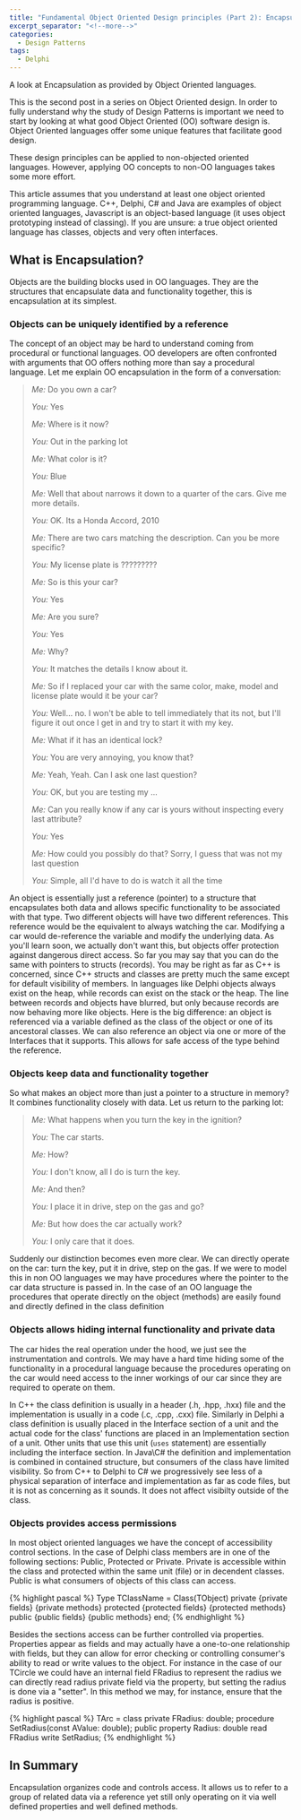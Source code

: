 ```yaml
---
title: "Fundamental Object Oriented Design principles (Part 2): Encapsulation"
excerpt_separator: "<!--more-->"
categories:
  - Design Patterns
tags:
  - Delphi
---
```

A look at Encapsulation as provided by Object Oriented languages. 

This is the second post in a series on Object Oriented design. In order to fully understand why the study of Design Patterns is important we need to start by looking at what good Object Oriented (OO) software design is. Object Oriented languages offer some unique features that facilitate good design.

These design principles can be applied to non-objected oriented languages. However, applying OO concepts to non-OO languages takes some more effort.
<!--more-->

This article assumes that you understand at least one object oriented programming language. C++, Delphi, C# and Java are examples of object oriented languages, Javascript is an object-based language (it uses object prototyping instead of classing). If you are unsure: a true object oriented language has classes, objects and very often interfaces. 

## What is Encapsulation?
Objects are the building blocks used in OO languages. They are the structures that encapsulate data and functionality together, this is encapsulation at its simplest. 

### Objects can be uniquely identified by a reference
The concept of an object may be hard to understand coming from procedural or functional languages. OO developers are often confronted with arguments that OO offers nothing more than say a procedural language. Let me explain OO encapsulation in the form of a conversation:


>*Me:* Do you own a car?
>
>*You:* Yes
>
>*Me:* Where is it now?
>
>*You:* Out in the parking lot
>
>*Me:* What color is it?
>
>*You:* Blue
>
>*Me:* Well that about narrows it down to a quarter of the cars. Give me more details.
>
>*You:* OK. Its a Honda Accord, 2010
>
>*Me:* There are two cars matching the description. Can you be more specific?
>
>*You:* My license plate is ?????????
>
>*Me:* So is this your car?
>
>*You:* Yes
>
>*Me:* Are you sure?
>
>*You:* Yes
>
>*Me:* Why?
>
>*You:* It matches the details I know about it.
>
>*Me:* So if I replaced your car with the same color, make, model and license plate would it be your car?
>
>*You:* Well... no. I won't be able to tell immediately that its not, but I'll figure it out once I get in and try to start it with my key.
>
>*Me:* What if it has an identical lock?
>
>*You:* You are very annoying, you know that?
>
>*Me:* Yeah, Yeah. Can I ask one last question?
>
>*You:* OK, but you are testing my ... 
>
>*Me:* Can you really know if any car is yours without inspecting every last attribute?
>
>*You:* Yes
>
>*Me:* How could you possibly do that? Sorry, I guess that was not my last question
>
>*You:* Simple, all I'd have to do is watch it all the time

An object is essentially just a reference (pointer) to a structure that encapsulates both data and allows specific functionality to be associated with that type. Two different objects will have two different references. This reference would be the equivalent to always watching the car. Modifying a car would de-reference the variable and modify the underlying data. As you'll learn soon, we actually don't want this, but objects offer protection against dangerous  direct access. So far you may say that you can do the same with pointers to structs (records). You may be right as far as C++ is concerned, since C++ structs and classes are pretty much the same except for default visibility of members. In languages like Delphi objects always exist on the heap, while records can exist on the stack or the heap.  The line between records and objects have blurred, but only because records are now behaving more like objects. Here is the big difference: an object is referenced via a variable defined as the class of the object or one of its ancestoral classes. We can also reference an object via one or more of the Interfaces that it supports. This allows for safe access of the type behind the reference.

### Objects keep data and functionality together
So what makes an object more than just a pointer to a structure in memory? It combines functionality closely with data. Let us return to the parking lot:


>*Me:* What happens when you turn the key in the ignition?
>
>*You:* The car starts.
>
>*Me:* How?
>
>*You:* I don't know, all I do is turn the key.
>
>*Me:* And then?
>
>*You:* I place it in drive, step on the gas and go?
>
>*Me:* But how does the car actually work?
>
>*You:* I only care that it does.
 
Suddenly our distinction becomes even more clear. We can directly operate on the car: turn the key, put it in drive, step on the gas. If we were to model this in non OO languages we may have procedures where the pointer to the car data structure is passed in. In the case of an OO language the procedures that operate directly on the object (methods) are easily found and directly defined in the class definition

### Objects allows hiding internal functionality and private data

The car hides the real operation under the hood, we just see the instrumentation and controls. We may have a hard time hiding some of the functionality in a procedural language because the procedures operating on the car would need access to the inner workings of our car since they are required to operate on them. 

In C++ the class definition is usually in a header (.h, .hpp, .hxx) file and the implementation is usually in a code (.c, .cpp, .cxx) file. Similarly in Delphi a class definition is usually placed in the Interface section of a unit and the actual code for the class' functions are placed in an Implementation section of a unit. Other units that use this unit (`uses` statement) are essentially including the interface section. In Java\C# the definition and implementation is combined in contained structure, but consumers of the class have limited visibility. So from C++ to Delphi to C# we progressively see less of a physical separation of interface and implementation as far as code files, but it is not as concerning as it sounds. It does not affect visibilty outside of the class.

### Objects provides access permissions

In most object oriented languages we have the concept of accessibility control sections. In the case of Delphi class members are in one of the following sections: Public, Protected or Private. Private is accessible within the class and protected within the same unit (file) or in decendent classes. Public is what consumers of objects of this class can access. 
 
{% highlight pascal %}
Type
  TClassName = Class(TObject)
    private
      {private fields}
      {private methods}
    protected
      {protected fields}
      {protected methods}
	public
      {public fields}
      {public methods}
  end;
{% endhighlight %}

Besides the sections access can be further controlled via properties. Properties appear as fields and may actually have a one-to-one relationship with fields, but they can allow for error checking or controlling consumer's ability to read or write values to the object. For instance in the case of our TCircle we could have an internal field FRadius to represent the radius we can directly read radius private field via the property, but setting the radius is done via a "setter". In this method we may, for instance, ensure that the radius is positive.

{% highlight pascal %}
TArc = class
private	
  FRadius: double;
  procedure SetRadius(const AValue: double);
public
  property Radius: double read FRadius write SetRadius;
{% endhighlight %}

## In Summary
Encapsulation organizes code and controls access. It allows us to refer to a group of related data via a reference yet still only operating on it via well defined properties and well defined methods.


 
